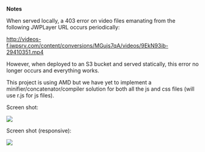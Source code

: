 **Notes**

When served locally, a 403 error on video files emanating from the following JWPLayer URL occurs periodically:

http://videos-f.jwpsrv.com/content/conversions/MGujs7qA/videos/9EkN93ib-29410351.mp4


However, when deployed to an S3 bucket and served statically, this error no longer occurs and everything works. 

This project is using AMD but we have yet to implement a minifier/concatenator/compiler solution for both all the js and css files (will use r.js for js files).



Screen shot:

![](https://raw.githubusercontent.com/mdublin/Vuejs-JWPlayer-spa/master/screenshot1.png)

Screen shot (responsive):

![](https://raw.githubusercontent.com/mdublin/Vuejs-JWPlayer-spa/master/screenshot2.png)


